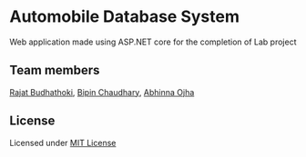 # Automobile Database System
Web application made using ASP.NET core for the completion of Lab project

## Team members
[Rajat Budhathoki](https://github.com/budhathokirajat), 
[Bipin Chaudhary](https://github.com/Bipin-11), 
[Abhinna Ojha](https://github.com/abhinnaojha013)

## License
Licensed under [MIT License](https://choosealicense.com/licenses/mit/)
